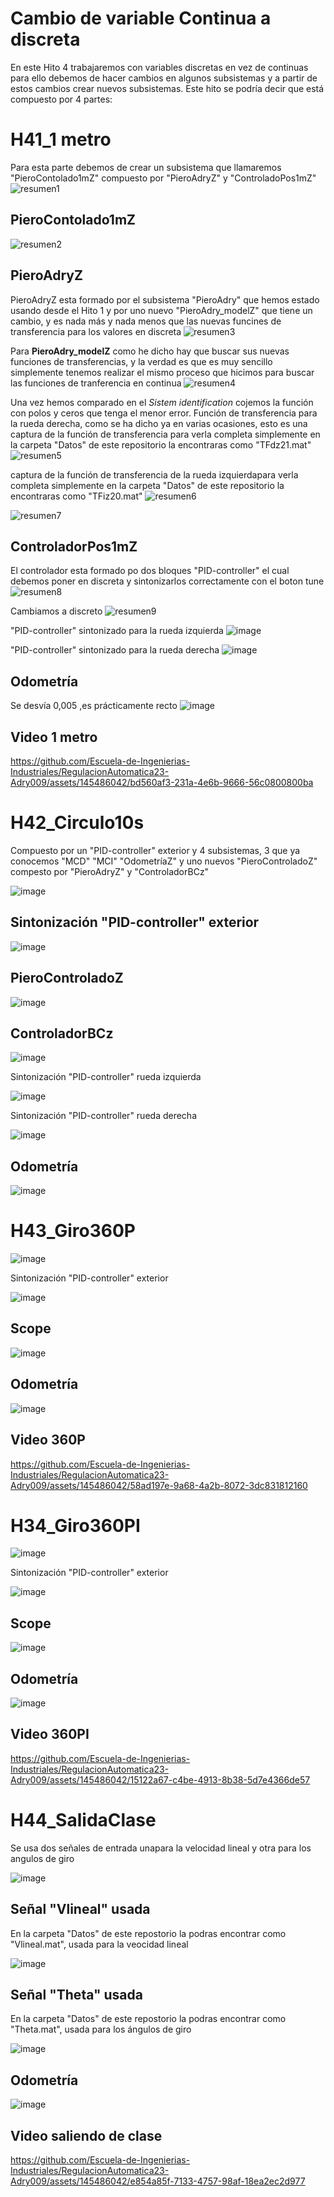 # Cambio de variable Continua a discreta 
En este Hito 4 trabajaremos con variables discretas en vez de continuas para ello debemos de hacer  cambios en algunos subsistemas y 
a partir de estos cambios crear nuevos subsistemas. Este hito se podría decir que está compuesto por 4 partes:
# H41_1 metro
Para esta parte debemos de crear un subsistema que llamaremos "PieroContolado1mZ" compuesto por "PieroAdryZ" y "ControladoPos1mZ"
![resumen1](https://github.com/user-attachments/assets/9a975c5a-d29c-4593-88ae-dcfd0cfe751d)

## PieroContolado1mZ
![resumen2](https://github.com/user-attachments/assets/483cb51c-0487-498b-8f19-5c6064c8d6eb)


## PieroAdryZ
PieroAdryZ esta formado por el subsistema "PieroAdry" que hemos estado usando desde el Hito 1 y por uno nuevo "PieroAdry_modelZ"
que tiene un cambio, y es nada más y nada menos que las nuevas funcines de transferencia para los valores en discreta
![resumen3](https://github.com/user-attachments/assets/f4845abc-f30d-4f91-a741-62eba1f87e46)



Para  __PieroAdry_modelZ__ como he dicho hay que buscar sus nuevas funciones de transferencias, y la verdad es que es muy sencillo simplemente
tenemos realizar el mismo proceso que hicimos para buscar las funciones de tranferencia en continua
![resumen4](https://github.com/user-attachments/assets/4b467a11-94cc-44aa-88bd-b514f2a1c30e)



Una vez hemos comparado en el _Sistem identification_ cojemos la función con polos y ceros que tenga el menor error. 
Función de transferencia para la rueda derecha, como se ha dicho ya en varias ocasiones, esto es una captura de la función
de transferencia para verla completa simplemente en la carpeta "Datos" de este repositorio la encontraras como "TFdz21.mat"
![resumen5](https://github.com/user-attachments/assets/28a8455b-1cc0-408d-aa00-36358d6e9934)



captura de la función de transferencia  de la rueda izquierdapara verla completa simplemente en la carpeta "Datos" de
este repositorio la encontraras como "TFiz20.mat"
![resumen6](https://github.com/user-attachments/assets/1760f56d-8935-4f96-adc2-884cd8e1c594)

![resumen7](https://github.com/user-attachments/assets/f4323594-7d65-4085-b2bd-854472073238)


## ControladorPos1mZ
El controlador esta formado po dos bloques "PID-controller" el cual debemos poner en discreta y sintonizarlos correctamente con el boton tune
![resumen8](https://github.com/user-attachments/assets/1a2a9024-ad09-45d4-9f30-ed537c6f1993)


Cambiamos a discreto
![resumen9](https://github.com/user-attachments/assets/4b77c89d-8210-4441-87f5-b31b4b7f11a9)


"PID-controller" sintonizado para la rueda izquierda
![image](https://github.com/Escuela-de-Ingenierias-Industriales/RegulacionAutomatica23-Adry009/assets/145486042/e1b7e558-4dfb-4c2c-bfa8-90354f5d2df1)

"PID-controller" sintonizado para la rueda derecha
![image](https://github.com/Escuela-de-Ingenierias-Industriales/RegulacionAutomatica23-Adry009/assets/145486042/6c7f5bab-dd64-4b3b-8255-f29f6735fbcd)

## Odometría
Se desvía 0,005 ,es prácticamente recto
![image](https://github.com/Escuela-de-Ingenierias-Industriales/RegulacionAutomatica23-Adry009/assets/145486042/b3465377-f67f-4c83-8ba0-6f7e9ca56364)


## Video 1 metro

https://github.com/Escuela-de-Ingenierias-Industriales/RegulacionAutomatica23-Adry009/assets/145486042/bd560af3-231a-4e6b-9666-56c0800800ba

# H42_Circulo10s
Compuesto por un "PID-controller" exterior y 4 subsistemas, 3 que ya conocemos "MCD" "MCI" "OdometríaZ" y uno nuevos "PieroControladoZ" compesto por "PieroAdryZ" y "ControladorBCz"

![image](https://github.com/Escuela-de-Ingenierias-Industriales/RegulacionAutomatica23-Adry009/assets/145486042/aa9a8d62-02b2-44a3-b3ec-5074f0bfade8)

## Sintonización "PID-controller" exterior

![image](https://github.com/Escuela-de-Ingenierias-Industriales/RegulacionAutomatica23-Adry009/assets/145486042/55a0fedd-325f-426a-b8d6-4fa47c3694cf)

## PieroControladoZ

![image](https://github.com/Escuela-de-Ingenierias-Industriales/RegulacionAutomatica23-Adry009/assets/145486042/f97b3ff0-632b-43b7-a7e6-ec2c8ff9cf1b)

## ControladorBCz

![image](https://github.com/Escuela-de-Ingenierias-Industriales/RegulacionAutomatica23-Adry009/assets/145486042/ba304284-2a7d-4478-bb80-ced46a9749f2)

Sintonización "PID-controller" rueda izquierda

![image](https://github.com/Escuela-de-Ingenierias-Industriales/RegulacionAutomatica23-Adry009/assets/145486042/83712c7f-30a4-4814-a54a-54513a689ed8)

Sintonización "PID-controller" rueda derecha

![image](https://github.com/Escuela-de-Ingenierias-Industriales/RegulacionAutomatica23-Adry009/assets/145486042/1f12c18f-4343-4060-be41-d2209d1ecd08)

## Odometría

![image](https://github.com/Escuela-de-Ingenierias-Industriales/RegulacionAutomatica23-Adry009/assets/145486042/bc82fa46-931b-4097-b20c-bbecc23a895a)

# H43_Giro360P
![image](https://github.com/Escuela-de-Ingenierias-Industriales/RegulacionAutomatica23-Adry009/assets/145486042/aacad46d-ec89-4b7c-8a46-f0f9b71264cd)

Sintonización "PID-controller" exterior

![image](https://github.com/Escuela-de-Ingenierias-Industriales/RegulacionAutomatica23-Adry009/assets/145486042/ac3f4d6f-5878-45b8-9d5b-c7ac21a2f224)

## Scope
![image](https://github.com/Escuela-de-Ingenierias-Industriales/RegulacionAutomatica23-Adry009/assets/145486042/0e9033f1-4ff9-44cf-92d6-1207a7172217)

## Odometría

![image](https://github.com/Escuela-de-Ingenierias-Industriales/RegulacionAutomatica23-Adry009/assets/145486042/4b6c5e97-80a5-4c11-8f16-162abf29aff8)

## Video 360P

https://github.com/Escuela-de-Ingenierias-Industriales/RegulacionAutomatica23-Adry009/assets/145486042/58ad197e-9a68-4a2b-8072-3dc831812160

# H34_Giro360PI

![image](https://github.com/Escuela-de-Ingenierias-Industriales/RegulacionAutomatica23-Adry009/assets/145486042/1512c0ed-8323-426a-9779-26658498e7b4)

Sintonización "PID-controller" exterior

![image](https://github.com/Escuela-de-Ingenierias-Industriales/RegulacionAutomatica23-Adry009/assets/145486042/b8bcf4d2-40d1-4e78-b678-dc92de53f652)

## Scope
![image](https://github.com/Escuela-de-Ingenierias-Industriales/RegulacionAutomatica23-Adry009/assets/145486042/1d6e4465-38b5-4b0d-bc5e-468efe525e52)


## Odometría
![image](https://github.com/Escuela-de-Ingenierias-Industriales/RegulacionAutomatica23-Adry009/assets/145486042/ba4e7123-b403-4c53-9aba-3fdac56249ba)

## Video 360PI

https://github.com/Escuela-de-Ingenierias-Industriales/RegulacionAutomatica23-Adry009/assets/145486042/15122a67-c4be-4913-8b38-5d7e4366de57

# H44_SalidaClase
Se usa dos señales de entrada unapara la velocidad lineal y otra para los angulos de giro

![image](https://github.com/Escuela-de-Ingenierias-Industriales/RegulacionAutomatica23-Adry009/assets/145486042/4d766ff3-1d79-4595-b978-01d498763953)

## Señal "Vlineal" usada
En la carpeta "Datos" de este repostorio la podras encontrar como "Vlineal.mat", usada para la veocidad lineal

![image](https://github.com/Escuela-de-Ingenierias-Industriales/RegulacionAutomatica23-Adry009/assets/145486042/2e33f149-f35c-46de-98ac-023270b8144b)

## Señal "Theta" usada
En la carpeta "Datos" de este repostorio la podras encontrar como "Theta.mat", usada para los ángulos de giro

![image](https://github.com/Escuela-de-Ingenierias-Industriales/RegulacionAutomatica23-Adry009/assets/145486042/018a1923-1b66-4cbb-b4c1-2beda8662772)

## Odometría
![image](https://github.com/Escuela-de-Ingenierias-Industriales/RegulacionAutomatica23-Adry009/assets/145486042/fe33fda2-3b17-4659-8c27-f3e12ea5f8b8)

## Video saliendo de clase

https://github.com/Escuela-de-Ingenierias-Industriales/RegulacionAutomatica23-Adry009/assets/145486042/e854a85f-7133-4757-98af-18ea2ec2d977



